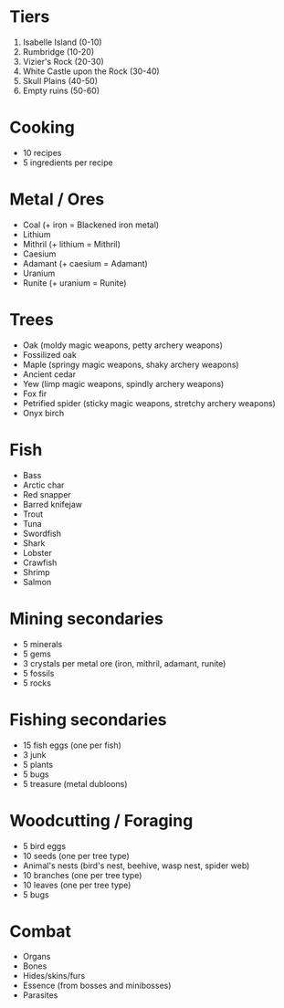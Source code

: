 # Tiers

1. Isabelle Island (0-10)
2. Rumbridge (10-20)
3. Vizier's Rock (20-30)
4. White Castle upon the Rock (30-40)
5. Skull Plains (40-50)
6. Empty ruins (50-60)

# Cooking
* 10 recipes
* 5 ingredients per recipe

# Metal / Ores
* Coal (+ iron = Blackened iron metal)
* Lithium
* Mithril (+ lithium = Mithril)
* Caesium
* Adamant (+ caesium = Adamant)
* Uranium
* Runite (+ uranium = Runite)

# Trees
* Oak (moldy magic weapons, petty archery weapons)
* Fossilized oak
* Maple (springy magic weapons, shaky archery weapons)
* Ancient cedar
* Yew (limp magic weapons, spindly archery weapons)
* Fox fir
* Petrified spider (sticky magic weapons, stretchy archery weapons)
* Onyx birch

# Fish
* Bass
* Arctic char
* Red snapper
* Barred knifejaw
* Trout
* Tuna
* Swordfish
* Shark
* Lobster
* Crawfish
* Shrimp
* Salmon

# Mining secondaries
* 5 minerals
* 5 gems
* 3 crystals per metal ore (iron, mithril, adamant, runite)
* 5 fossils
* 5 rocks

# Fishing secondaries
* 15 fish eggs (one per fish)
* 3 junk
* 5 plants
* 5 bugs
* 5 treasure (metal dubloons)

# Woodcutting / Foraging
* 5 bird eggs
* 10 seeds (one per tree type)
* Animal's nests (bird's nest, beehive, wasp nest, spider web)
* 10 branches (one per tree type)
* 10 leaves (one per tree type)
* 5 bugs

# Combat
* Organs
* Bones
* Hides/skins/furs
* Essence (from bosses and minibosses)
* Parasites